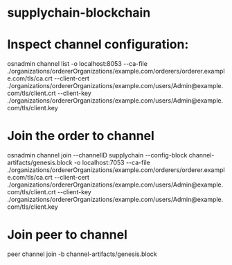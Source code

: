 # supplychain-blockchain

# Inspect channel configuration:
osnadmin channel list -o localhost:8053 --ca-file ./organizations/ordererOrganizations/example.com/orderers/orderer.example.com/tls/ca.crt --client-cert ./organizations/ordererOrganizations/example.com/users/Admin\@example.com/tls/client.crt --client-key ./organizations/ordererOrganizations/example.com/users/Admin\@example.com/tls/client.key

# Join the order to channel
osnadmin channel join --channelID supplychain --config-block channel-artifacts/genesis.block -o localhost:7053 --ca-file ./organizations/ordererOrganizations/example.com/orderers/orderer.example.com/tls/ca.crt --client-cert ./organizations/ordererOrganizations/example.com/users/Admin\@example.com/tls/client.crt --client-key ./organizations/ordererOrganizations/example.com/users/Admin\@example.com/tls/client.key

# Join peer to channel
peer channel join -b channel-artifacts/genesis.block